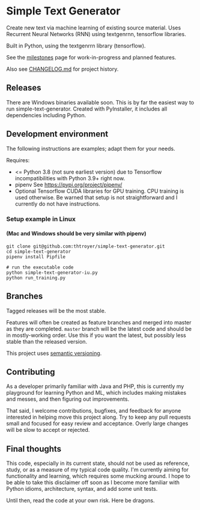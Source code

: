 # Simple Text Generator
Create new text via machine learning of existing source material.  Uses Recurrent Neural Networks (RNN) using textgenrnn, tensorflow libraries.

Built in Python, using the textgenrrn library (tensorflow).

See the [milestones](https://github.com/thtroyer/simple-text-generator/milestones) page for work-in-progress and planned features.

Also see [CHANGELOG.md](https://github.com/thtroyer/simple-text-generator/blob/master/CHANGELOG.md) for project history.

## Releases 

There are Windows binaries available soon.  This is by far the easiest way to run simple-text-generator.  Created with PyInstaller, it includes all dependencies including Python.

## Development environment

The following instructions are examples; adapt them for your needs.

Requires:

 - <= Python 3.8 (not sure earliest version) due to Tensorflow incompatibilities with Python 3.9+ right now.
 - pipenv  See https://pypi.org/project/pipenv/
 - Optional Tensorflow CUDA libraries for GPU training.  CPU training is used otherwise.  Be warned that setup is not straightforward and I currently do not have instructions.

### Setup example in Linux
#### (Mac and Windows should be very similar with pipenv)

~~~
git clone git@github.com:thtroyer/simple-text-generator.git
cd simple-text-generator
pipenv install Pipfile

# run the executable code
python simple-text-generator-iu.py
python run_training.py
~~~

## Branches
Tagged releases will be the most stable. 

Features will often be created as feature branches and merged into master as they are completed. `master` branch will be the latest code and should be in mostly-working order.  Use this if you want the latest, but possibly less stable than the released version.

This project uses [semantic versioning](https://semver.org/).

## Contributing

As a developer primarily familiar with Java and PHP, this is currently my playground for learning Python and ML, which includes making mistakes and messes, and then figuring out improvements.

That said, I welcome contributions, bugfixes, and feedback for anyone interested in helping move this project along.  Try to keep any pull requests small and focused for easy review and acceptance.  Overly large changes will be slow to accept or rejected.

## Final thoughts

This code, especially in its current state, should not be used as reference, study, or as a measure of my typical code quality.  I'm currently aiming for functionality and learning, which requires some mucking around.  I hope to be able to take this disclaimer off soon as I become more familiar with Python idioms, architecture, syntax, and add some unit tests.

Until then, read the code at your own risk.  Here be dragons.
